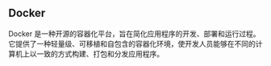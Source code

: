 ## Docker

Docker 是一种开源的容器化平台，旨在简化应用程序的开发、部署和运行过程。它提供了一种轻量级、可移植和自包含的容器化环境，使开发人员能够在不同的计算机上以一致的方式构建、打包和分发应用程序。